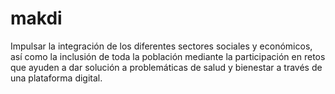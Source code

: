 # makdi
Impulsar la integración de los diferentes sectores sociales y económicos, así como la inclusión de toda la población mediante la participación en retos que ayuden a dar solución a problemáticas de salud y bienestar a través de una plataforma digital.
